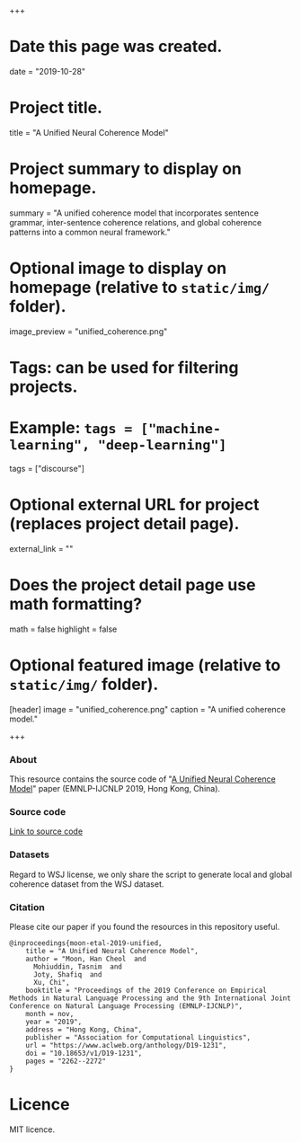 +++
# Date this page was created.
date = "2019-10-28"

# Project title.
title = "A Unified Neural Coherence Model"

# Project summary to display on homepage.
summary = "A unified coherence model that incorporates sentence grammar, inter-sentence coherence relations, and global coherence patterns into a common neural framework."

# Optional image to display on homepage (relative to `static/img/` folder).
image_preview = "unified_coherence.png"

# Tags: can be used for filtering projects.
# Example: `tags = ["machine-learning", "deep-learning"]`
tags = ["discourse"]

# Optional external URL for project (replaces project detail page).
external_link = ""

# Does the project detail page use math formatting?
math = false
highlight = false
# Optional featured image (relative to `static/img/` folder).
[header]
image = "unified_coherence.png"
caption = "A unified coherence model."

+++

### About
This resource contains the source code of "[A Unified Neural Coherence Model](https://www.aclweb.org/anthology/D19-1231/)" paper (EMNLP-IJCNLP 2019, Hong Kong, China).
<br>
### Source code
[Link to source code](https://github.com/taasnim/unified-coherence-model)

### Datasets
Regard to WSJ license, we only share the script to generate local and global coherence dataset from the WSJ dataset.

### Citation
Please cite our paper if you found the resources in this repository useful.
```
@inproceedings{moon-etal-2019-unified,
    title = "A Unified Neural Coherence Model",
    author = "Moon, Han Cheol  and
      Mohiuddin, Tasnim  and
      Joty, Shafiq  and
      Xu, Chi",
    booktitle = "Proceedings of the 2019 Conference on Empirical Methods in Natural Language Processing and the 9th International Joint Conference on Natural Language Processing (EMNLP-IJCNLP)",
    month = nov,
    year = "2019",
    address = "Hong Kong, China",
    publisher = "Association for Computational Linguistics",
    url = "https://www.aclweb.org/anthology/D19-1231",
    doi = "10.18653/v1/D19-1231",
    pages = "2262--2272"
}
```

# Licence
MIT licence.
